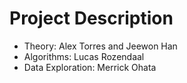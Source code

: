 # Project Description


* Theory: Alex Torres and Jeewon Han
* Algorithms: Lucas Rozendaal
* Data Exploration: Merrick Ohata
